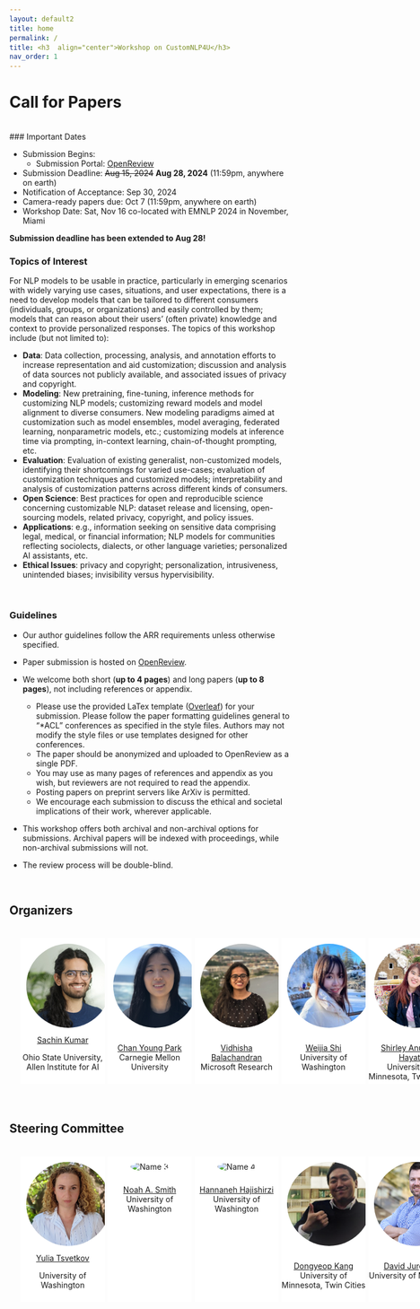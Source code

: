 ```yaml
---
layout: default2
title: home
permalink: /
title: <h3  align="center">Workshop on CustomNLP4U</h3>
nav_order: 1
---
```



<!-- <html lang="en">
<div class="news-box">
  <h4>Announcements</h4>
  <br>
  <p>1. <b>Recordings</b> are available on the <a href="https://neurips.cc/virtual/2023/workshop/66498" target="_blank">NeurIPS website</a> (NeurIPS registration required). They will be made public after one month (Jan 2024).<br>
  2. <b>Talk slides</b> are posted on the <a href="/speakers">speakers page</a>.<br>
  3. Congratuations to <a href="#paper-awards">paper award winners</a>!<br>
  4. <b>Workshop highlights and photos</b> can be found on our <a href="https://twitter.com/itif_workshop">Twitter</a>.
  <br><br>
  Thank you for joining us at NeurIPS 2023! Hope to see you next time! 
  </p>
</div>
</html> -->

# Call for Papers
<br>
### Important Dates

* Submission Begins:
  * Submission Portal: [OpenReview](https://openreview.net/group?id=EMNLP/2024/Workshop/CustomNLP4U)
* Submission Deadline: ~~Aug 15, 2024~~ **Aug 28, 2024** (11:59pm, anywhere on earth)
* Notification of Acceptance: Sep 30, 2024
* Camera-ready papers due: Oct 7 (11:59pm, anywhere on earth)
* Workshop Date: Sat, Nov 16 co-located with EMNLP 2024 in November, Miami

**Submission deadline has been extended to Aug 28!**
<br>

### Topics of Interest

For NLP models to be usable in practice, particularly in emerging scenarios with widely varying use cases, situations, and user expectations, there is a need to develop models that can be tailored to different consumers (individuals, groups, or organizations) and easily controlled by them; models that can reason about their users’ (often private) knowledge and context to provide personalized responses. The topics of this workshop include (but not limited to):

* __Data__: Data collection, processing, analysis, and annotation efforts to increase representation and aid customization; discussion and analysis of data sources not publicly available, and associated issues of privacy and copyright.
* __Modeling__: New pretraining, fine-tuning, inference methods for customizing NLP models; customizing reward models and model alignment to diverse consumers. New modeling paradigms aimed at customization such as model ensembles, model averaging, federated learning, nonparametric models, etc.; customizing models at inference time via prompting, in-context learning, chain-of-thought prompting, etc.
* __Evaluation__: Evaluation of existing generalist, non-customized models, identifying their shortcomings for varied use-cases; evaluation of customization techniques and customized models; interpretability and analysis of customization patterns across different kinds of consumers.
* __Open Science__: Best practices for open and reproducible science concerning customizable NLP: dataset release and licensing, open-sourcing models, related privacy, copyright, and policy issues.
* __Applications__: e.g., information seeking on sensitive data comprising legal, medical, or financial information; NLP models for communities reflecting sociolects, dialects, or other language varieties; personalized AI assistants, etc.
* __Ethical Issues__: privacy and copyright; personalization, intrusiveness, unintended biases; invisibility versus hypervisibility.

<br>

### Guidelines

* Our author guidelines follow the ARR requirements unless otherwise specified. 
* Paper submission is hosted on [OpenReview](https://openreview.net/group?id=EMNLP/2024/Workshop/CustomNLP4U&referrer=%5BHomepage%5D(%2F)#tab-your-consoles).
* We welcome both short (__up to 4 pages__) and long papers (__up to 8 pages__), not including references or appendix. 
  * Please use the provided LaTex template ([Overleaf](https://www.overleaf.com/latex/templates/association-for-computational-linguistics-acl-conference/jvxskxpnznfj)) for your submission. Please follow the paper formatting guidelines general to “*ACL” conferences as specified in the style files. Authors may not modify the style files or use templates designed for other conferences.
  * The paper should be anonymized and uploaded to OpenReview as a single PDF. 
  * You may use as many pages of references and appendix as you wish, but reviewers are not required to read the appendix. 
  * Posting papers on preprint servers like ArXiv is permitted.
  * We encourage each submission to discuss the ethical and societal implications of their work, wherever applicable. 

* This workshop offers both archival and non-archival options for submissions. Archival papers will be indexed with proceedings, while non-archival submissions will not.
* The review process will be double-blind.
<br>


## Organizers
<html>
    <div class="team-container">
        <div class="team-member">
            <img src="/assets/img/organizers/sachin.png" alt="Name 1">
            <a href="https://sites.google.com/view/sachinkumar">Sachin Kumar</a>
            <p>Ohio State University, Allen Institute for AI</p>
        </div>
        <div class="team-member">
            <img src="/assets/img/organizers/chan.jpg" alt="Name 3">
            <p><a href="https://chan0park.github.io/">Chan Young Park</a>
            <br>Carnegie Mellon University</p>
        </div>
        <div class="team-member">
            <img src="/assets/img/organizers/vidhisha.jpg" alt="Name 4">
            <p><a href="https://vidhishanair.github.io/">Vidhisha Balachandran</a>
            <br>Microsoft Research</p>
        </div>
        <div class="team-member">
            <img src="/assets/img/organizers/weijia.png" alt="Name 2">
            <p><a href="https://swj0419.github.io/">Weijia Shi</a>
            <br>University of Washington</p>
        </div>
        <div class="team-member">
            <img src="/assets/img/organizers/shirley.jpeg" alt="Name 5">
            <p><a href="https://www.shirley.id/">Shirley Anugrah Hayati</a>
            <br>University of Minnesota, Twin Cities</p>
        </div>
        </div>
</html>
<br>


## Steering Committee
<html>
    <div class="team-container">
        <div class="team-member">
            <img src="/assets/img/organizers/yulia.jpg" alt="Name 1">
            <a href="https://homes.cs.washington.edu/~yuliats/">Yulia Tsvetkov</a>
            <p>University of Washington</p>
        </div>
        <div class="team-member">
            <img src="/assets/img/organizers/noah.jpg" alt="Name 3">
            <p><a href="https://nasmith.github.io/">Noah A. Smith</a>
            <br>University of Washington</p>
        </div>
        <div class="team-member">
            <img src="/assets/img/organizers/hanna.jpg" alt="Name 4">
            <p><a href="https://homes.cs.washington.edu/~hannaneh/">Hannaneh Hajishirzi</a>
            <br>University of Washington</p>
        </div>
        <div class="team-member">
            <img src="/assets/img/organizers/dykang.jpg" alt="Name 2">
            <p><a href="https://dykang.github.io/">Dongyeop Kang</a>
            <br>University of Minnesota, Twin Cities</p>
        </div>
        <div class="team-member">
            <img src="/assets/img/organizers/david.jpg" alt="Name 5">
            <p><a href="https://jurgens.people.si.umich.edu/">David Jurgens</a>
            <br>University of Michigan</p>
        </div>
        </div>
</html>

<style>
    /* Style for the team container */
.team-container {
    display: grid;
    grid-template-columns: repeat(5, 1fr); /* Display 3 members per row */
    gap: 5px;
    max-width: 1000px;
    padding: 20px;
}

@media (max-width: 768px) {
    .team-container {
        grid-template-columns: repeat(2, 1fr); /* Display 2 members per row on smaller screens */
    }
}

/* Style for each team member */
.team-member {
    text-align: center;
    background-color: #fff;
    padding: 0px;
    width: 150px; /* Set a fixed width for consistent circle appearance */
    height: 260px; /* Set a fixed height for consistent circle appearance */
    /* box-shadow: 0px 3px 6px rgba(0, 0, 0, 0.1); */
    overflow: hidden; /* Hide any image overflow */
}


.team-member h3 {
    font-size: 16px;
    color: #333;
}

.team-member img {
  object-fit: cover;
  border-radius:50%;
  width: 150px;
  height: 150px;
  padding: 10px;
}

.sponsor-container {
    display: flex;
    gap: 5px;
}

.sponsor {
    flex: 1;
    margin: 10px;
    text-align: center;
    box-sizing: border-box;
    height: 50px;
    width: 50px;
}

.sponsor img {  
    width: 100%; /* Make the image take up 100% of the figure's width */
    height: 100%;
    object-fit: contain; 
}

.caption {
    margin-top: 12px; /* Adjust the margin to control the gap between the figure and the caption */
}

.right-half {
    flex: 1; /* Each figure takes up 50% of the available width */
    height: 500px; /* Set a fixed height for all figures (adjust the value as needed) */
}

.news-box {
    border: 1px solid #ccc;
    padding: 10px;
    width: 600px;
    margin: 0 auto;
    background-color: #f9f9f9;
}

@media (max-width: 600px) {
    .news-box {
        width: 100%; /* Adjust width to fit the screen */
    }
}
</style>

<br><br> 